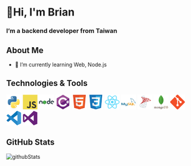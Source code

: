 # 👋Hi, I'm Brian

### I’m a backend developer from Taiwan

## About Me
- 🌱 I’m currently learning Web, Node.js

## Technologies & Tools
<img src="./python.svg" alt="python" width="40" height="40"/>
<img src="./javascript.svg" alt="csharp" width="40" height="40"/>  
<img src="./nodejs.svg" alt="nodejs" width="40" height="40"/> 
<img src="./csharp.svg" alt="csharp" width="40" height="40"/>
<img src="./HTML5.svg" alt="HTML5" width="40" height="40"/>
<img src="./CSS3.svg" alt="CSS3" width="40" height="40"/>
<img src="./react.svg" alt="react" width="40" height="40"/> 
<img src="./mysql.svg" alt="mysql" width="40" height="40"/> 
<img src="./sqlserver.svg" alt="sqlserver" width="40" height="40"/> 
<img src="./mongodb.svg" alt="mongodb" width="40" height="40"/> 
<img src="./git.svg" alt="git" width="40" height="40"/> 
<img src="./vscode.svg" alt="vscode" width="40" height="40"/> 
<img src="./visualstudio.svg" alt="visualstudio" width="40" height="40"/>

## GitHub Stats
<p><img src="https://github-readme-stats.vercel.app/api?username=BrianLYT&theme=radical" alt="githubStats"></p>

<!--
**BrianLYT/BrianLYT** is a ✨ _special_ ✨ repository because its `README.md` (this file) appears on your GitHub profile.

Here are some ideas to get you started:

- 🔭 I’m currently working on ...
- 🌱 I’m currently learning ...
- 👯 I’m looking to collaborate on ...
- 🤔 I’m looking for help with ...
- 💬 Ask me about ...
- 📫 How to reach me: ...
- 😄 Pronouns: ...
- ⚡ Fun fact: ...
-->
